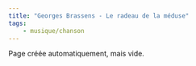 ```yaml
---
title: "Georges Brassens - Le radeau de la méduse"
tags:
    - musique/chanson
---
```


Page créée automatiquement, mais vide.
